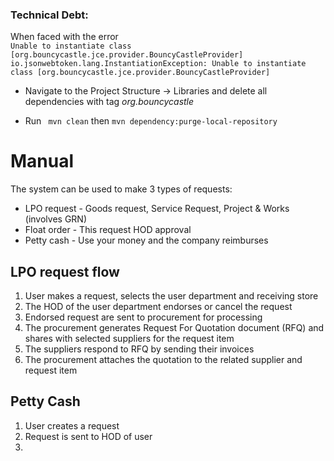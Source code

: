 ### Technical Debt:
When faced with the error <br/> 
`Unable to instantiate class [org.bouncycastle.jce.provider.BouncyCastleProvider]
io.jsonwebtoken.lang.InstantiationException: Unable to instantiate class [org.bouncycastle.jce.provider.BouncyCastleProvider]` 
<br/> 

* Navigate to the 
Project Structure -> Libraries
and delete all dependencies with tag _org.bouncycastle_

* Run ``` mvn clean``` then ```mvn dependency:purge-local-repository```


# Manual
The system can be used to make 3 types of requests:
* LPO request - Goods request, Service Request, Project & Works (involves GRN)
* Float order - This request HOD approval
* Petty cash - Use your money and the company reimburses


## LPO request flow
1. User makes a request, selects the user department and receiving store
2. The HOD of the user department endorses or cancel the request
3. Endorsed request are sent to procurement for processing
4. The procurement generates Request For Quotation document (RFQ) and shares with selected suppliers for the request item
5. The suppliers respond to RFQ by sending their invoices
6. The procurement attaches the quotation to the related supplier and request item


## Petty Cash
1. User creates a request
2. Request is sent to HOD of user 
3. 
